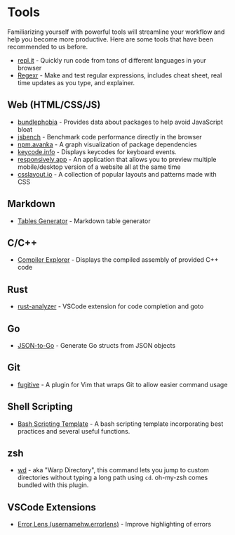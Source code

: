 # Tools

Familiarizing yourself with powerful tools will streamline your workflow and help you become more productive. Here are some tools that have been recommended to us before. 

-   [repl.it](https://repl.it) - Quickly run code from tons of different languages in your browser
-   [Regexr](https://regexr.com) - Make and test regular expressions, includes cheat sheet, real time updates as you type, and explainer.


## Web (HTML/CSS/JS)

-   [bundlephobia](https://bundlephobia.com/) - Provides data about packages to help avoid JavaScript bloat
-   [jsbench](https://jsben.ch/) - Benchmark code performance directly in the browser
-   [npm.avanka](http://npm.anvaka.com) - A graph visualization of package dependencies
-   [keycode.info](https://keycode.info) - Displays keycodes for keyboard events.
-   [responsively.app](https://responsively.app/) - An application that allows you to preview multiple mobile/desktop version of a website all at the same time
-   [csslayout.io](https://csslayout.io/) - A collection of popular layouts and patterns made with CSS

## Markdown

-   [Tables Generator](https://www.tablesgenerator.com/markdown_tables) - Markdown table generator

## C/C++

-   [Compiler Explorer](https://godbolt.org/) - Displays the compiled assembly of provided C++ code

## Rust

-   [rust-analyzer](https://marketplace.visualstudio.com/items?itemName=matklad.rust-analyzer) - VSCode extension for code completion and goto

## Go

-   [JSON-to-Go](https://mholt.github.io/json-to-go) - Generate Go structs from JSON objects

## Git

-   [fugitive](https://github.com/tpope/vim-fugitive) - A plugin for Vim that wraps Git to allow easier command usage

## Shell Scripting

-   [Bash Scripting Template](https://github.com/ralish/bash-script-template) - A bash scripting template incorporating best practices and several useful functions.

## zsh

-   [wd](https://github.com/mfaerevaag/wd) - aka "Warp Directory", this command lets you jump to custom directories without typing a long path using `cd`. oh-my-zsh comes bundled with this plugin.

## VSCode Extensions

-   [Error Lens (usernamehw.errorlens)](https://marketplace.visualstudio.com/items?itemName=usernamehw.errorlens) - Improve highlighting of errors


